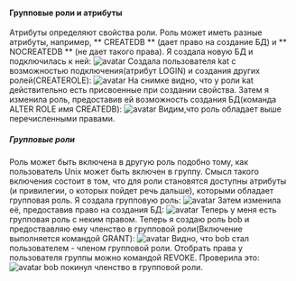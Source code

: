 #### Групповые роли и атрибуты
Атрибуты определяют свойства роли. Роль может иметь разные атрибуты, например, 
** CREATEDB ** (дает право на создание БД) и ** NOCREATEDB ** (не дает такого права).
Я создала новую БД и подключилась к ней:
![avatar](https://sun9-30.userapi.com/impg/g2zIQJAcqnhDflRYEM50sABrMj56RNBejws3MQ/GUmKnhplnu0.jpg?size=539x96&quality=96&sign=ac28cf039c66a96dbff32248075876bc&type=album)
Создала пользователя kat с возможностью подключения(атрибут LOGIN) и создания других ролей(CREATEROLE):
![avatar](https://sun9-11.userapi.com/impg/SGSrUD7L4Jkmi0l0HptNk46ln97AXOOLCd_Hrg/-ZqKyddTcaI.jpg?size=657x330&quality=96&sign=1d07bcc408ceca62e3c01c82e793ee7e&type=album)
На снимке видно, что у роли kat действительно есть присвоенные при создании свойства.
Затем я изменила роль, предоставив ей возможность создания БД(команда ALTER ROLE имя CREATEDB):
![avatar](https://sun9-62.userapi.com/impg/657RfWgyDRD4BRKs3RoK9ed29e_uAWyoWSSVJw/MaCAq-NB1Rw.jpg?size=642x134&quality=96&sign=94bba324711bf6cfc77f5a8c63359c8e&type=album)
Видим,что роль обладает выше перечисленными правами.
##### Групповые роли 
Роль может быть включена в другую роль подобно тому, как пользователь Unix может быть включен в группу. Смысл такого включения состоит в том, что для роли становятся доступны атрибуты (и привилегии, о которых пойдет речь дальше), которыми обладает групповая роль.
Я создала групповую роль:
![avatar](https://sun9-22.userapi.com/impg/UfDmc_0wk7f85HqKwtb-zb6yjLBO6QkTh9fsgQ/gT08SwMH8zM.jpg?size=615x115&quality=96&sign=78ba2b474aeefe52dd88d281a8f1ab2e&type=album)
Затем изменила её, предоставив право на создания БД:
![avatar](https://sun9-82.userapi.com/impg/84p7pzDeYJm7zYYhmJjYwPQJhfraGq3vmIhU6A/7fjul-mL7uo.jpg?size=615x94&quality=96&sign=f764110c0082ace9df4590965ed55a06&type=album)
Теперь у меня есть групповая роль с неким правом. Теперь я создаю роль bob и предоствавляю ему членство в групповой роли(Включение выполняется командой GRANT):
![avatar](https://sun9-70.userapi.com/impg/mApOQQd6m1JfKxgJql0J-odgEObhfbR2pgpNSg/vLqAlyYw_EE.jpg?size=635x195&quality=96&sign=b34e21ab2863d39676a83fbfd012022b&type=album)
Видно, что bob стал пользователем - членом групповой роли. 
Отобрать права у пользователя группы можно командой REVOKE. Проверила это:
![avatar](https://sun9-21.userapi.com/impg/YK-qJy0SQaqSWIaOF_VKgaRMSUCEsIcZV4Up6w/tQmYZD4hDMs.jpg?size=629x212&quality=96&sign=afb3f505615e29b1ce54b823ff8be010&type=album)
bob покинул членство в групповой роли.
